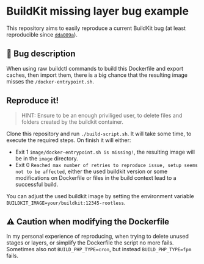 # BuildKit missing layer bug example

This repository aims to easily reproduce a current BuildKit bug (at least
reproducible since [`dda009a`](https://github.com/moby/buildkit/commit/dda009a58c76e3e54b4539dce23623eefcc4428c)).

## 🐛 Bug description
When using raw buildctl commands to build this Dockerfile and export caches,
then import them, there is a big chance that the resulting image misses the
`/docker-entrypoint.sh`.

## Reproduce it!
> HINT: Ensure to be an enough priviliged user, to delete files and folders
> created by the buildkit container.

Clone this repository and run `./build-script.sh`. It will take some time, to
execute the required steps. On finish it will either:
- Exit 1 `image/docker-entrypoint.sh is missing!`, the resulting image will be
  in the `image` directory.
- Exit 0 `Reached max number of retries to reproduce issue, setup seems not to be affected`,
  either the used buildkit version or some modifications on Dockerfile or files
  in the build context lead to a successful build.

You can adjust the used buildkit image by setting the environment variable
`BUILDKIT_IMAGE=your/buildkit:12345-rootless`.

## ⚠️ Caution when modifying the Dockerfile
In my personal experience of reproducing, when trying to delete unused stages
or layers, or simplify the Dockerfile the script no more fails.
Sometimes also not `BUILD_PHP_TYPE=cron`, but instead `BUILD_PHP_TYPE=fpm` fails.
